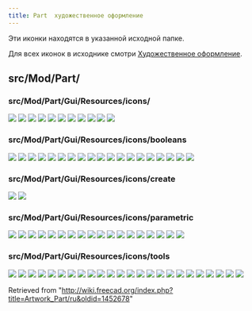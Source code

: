 ```yaml
---
title: Part  художественное оформление
---
```

Эти иконки находятся в указанной исходной папке.

Для всех иконок в исходнике смотри [Художественное оформление](/Artwork/ru "Artwork/ru").

## src/Mod/Part/

### src/Mod/Part/Gui/Resources/icons/

![](/images/Part_2D_object.svg)
![](/images/Part_3D_object.svg)
![](/images/Part_BoxSelection.svg)
![](/images/Part_Detached.svg)
![](/images/Part_Export.svg)
![](/images/Part_Feature.svg)
![](/images/Part_FeatureImport.svg)
![](/images/Part_Import.svg)
![](/images/Part_SectionCut.svg)
![](/images/PartWorkbench.svg)
![](/images/Preferences-part_design.svg)

### src/Mod/Part/Gui/Resources/icons/booleans

![](/images/Part_BooleanFragments.svg)
![](/images/Part_Booleans.svg)
![](/images/Part_CheckGeometry.svg)
![](/images/Part_Common.svg)
![](/images/Part_Compound.svg)
![](/images/Part_CompoundFilter.svg)
![](/images/Part_CrossSections.svg)
![](/images/Part_Cut.svg)
![](/images/Part_Defeaturing.svg)
![](/images/Part_ExplodeCompound.svg)
![](/images/Part_Fuse.svg)
![](/images/Part_JoinBypass.svg)
![](/images/Part_JoinConnect.svg)
![](/images/Part_JoinCutout.svg)
![](/images/Part_JoinEmbed.svg)
![](/images/Part_Section.svg)
![](/images/Part_Slice.svg)
![](/images/Part_SliceApart.svg)
![](/images/Part_XOR.svg)

### src/Mod/Part/Gui/Resources/icons/create

![](/images/Part_Primitives.svg)
![](/images/Part_Shapebuilder.svg)

### src/Mod/Part/Gui/Resources/icons/parametric

![](/images/Part_Box_Parametric.svg)
![](/images/Part_Circle_Parametric.svg)
![](/images/Part_Cone_Parametric.svg)
![](/images/Part_Cylinder_Parametric.svg)
![](/images/Part_Ellipse_Parametric.svg)
![](/images/Part_Ellipsoid_Parametric.svg)
![](/images/Part_Helix_Parametric.svg)
![](/images/Part_Line_Parametric.svg)
![](/images/Part_Plane_Parametric.svg)
![](/images/Part_Point_Parametric.svg)
![](/images/Part_Polygon_Parametric.svg)
![](/images/Part_Prism_Parametric.svg)
![](/images/Part_Sphere_Parametric.svg)
![](/images/Part_Spiral_Parametric.svg)
![](/images/Part_Spline_Parametric.svg)
![](/images/Part_Torus_Parametric.svg)
![](/images/Part_Tube_Parametric.svg)
![](/images/Part_Wedge_Parametric.svg)

### src/Mod/Part/Gui/Resources/icons/tools

![](/images/Part_Attachment.svg)
![](/images/Part_Chamfer.svg)
![](/images/Part_ColorFace.svg)
![](/images/Part_Element_Copy.svg)
![](/images/Part_Extrude.svg)
![](/images/Part_Fillet.svg)
![](/images/Part_Loft.svg)
![](/images/Part_MakeFace.svg)
![](/images/Part_MakeSolid.svg)
![](/images/Part_Mirror.svg)
![](/images/Part_Offset.svg)
![](/images/Part_Offset2D.svg)
![](/images/Part_PointsFromMesh.svg)
![](/images/Part_ProjectionOnSurface.svg)
![](/images/Part_Refine_Shape.svg)
![](/images/Part_Reverse_Shape.svg)
![](/images/Part_Revolve.svg)
![](/images/Part_RuledSurface.svg)
![](/images/Part_Scale.svg)
![](/images/Part_Shape_from_Mesh.svg)
![](/images/Part_ShapeInfo.svg)
![](/images/Part_Sweep.svg)
![](/images/Part_Thickness.svg)
![](/images/Part_Transformed_Copy.svg)

Retrieved from "<http://wiki.freecad.org/index.php?title=Artwork_Part/ru&oldid=1452678>"